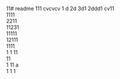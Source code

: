 11# readme 111
cvcvcv
1 d
2d
3d1 
2ddd1 
cv11  
1111  
2211  
11231     
11111        
12111            
1111  
1  1 
11     
11  
1 
11   a  
1 
1
1
 
